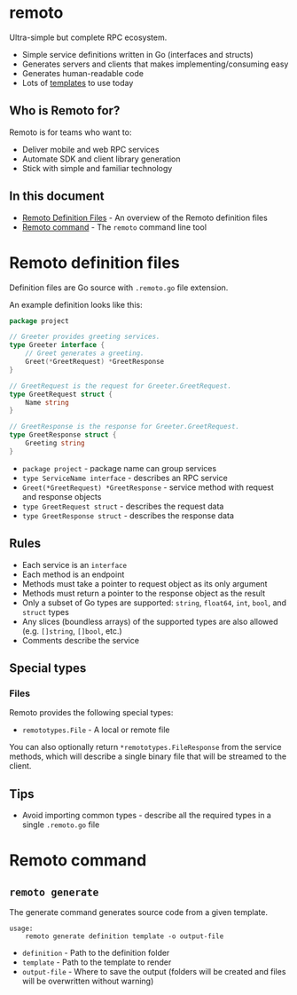 # remoto

Ultra-simple but complete RPC ecosystem.

* Simple service definitions written in Go (interfaces and structs)
* Generates servers and clients that makes implementing/consuming easy
* Generates human-readable code
* Lots of [templates](templates) to use today

## Who is Remoto for?

Remoto is for teams who want to:

* Deliver mobile and web RPC services
* Automate SDK and client library generation
* Stick with simple and familiar technology

## In this document

* [Remoto Definition Files](#remoto-definition-files) - An overview of the Remoto definition files
* [Remoto command](#remoto-command) - The `remoto` command line tool

# Remoto definition files

Definition files are Go source with `.remoto.go` file extension.

An example definition looks like this:

```go
package project

// Greeter provides greeting services.
type Greeter interface {
	// Greet generates a greeting.
	Greet(*GreetRequest) *GreetResponse
}

// GreetRequest is the request for Greeter.GreetRequest.
type GreetRequest struct {
	Name string
}

// GreetResponse is the response for Greeter.GreetRequest.
type GreetResponse struct {
	Greeting string
}
```

* `package project` - package name can group services
* `type ServiceName interface` - describes an RPC service
* `Greet(*GreetRequest) *GreetResponse` - service method with request and response objects
* `type GreetRequest struct` - describes the request data
* `type GreetResponse struct` - describes the response data

## Rules

* Each service is an `interface`
* Each method is an endpoint
* Methods must take a pointer to request object as its only argument
* Methods must return a pointer to the response object as the result
* Only a subset of Go types are supported: `string`, `float64`, `int`, `bool`, and `struct` types
* Any slices (boundless arrays) of the supported types are also allowed (e.g. `[]string`, `[]bool`, etc.)
* Comments describe the service

## Special types

### Files

Remoto provides the following special types:

* `remototypes.File` - A local or remote file

You can also optionally return `*remototypes.FileResponse` from the service methods, which will describe a 
single binary file that will be streamed to the client.

## Tips

* Avoid importing common types - describe all the required types in a single `.remoto.go` file

# Remoto command

## `remoto generate` 

The generate command generates source code from a given template.

```
usage:
	remoto generate definition template -o output-file
```

* `definition` - Path to the definition folder
* `template` - Path to the template to render
* `output-file` - Where to save the output (folders will be created and files will be overwritten without warning)
